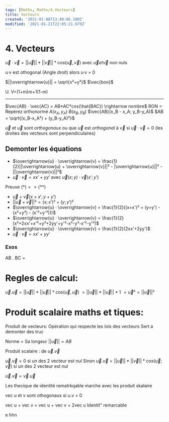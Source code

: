 ```yaml
---
tags: [Maths, Maths/4.Vecteurs]
title: Vecteurs
created: '2021-01-08T13:40:06.100Z'
modified: '2021-01-21T22:05:21.679Z'
---
```


# 4. Vecteurs

$\overrightarrow{u} · \overrightarrow{v} = ||\overrightarrow{u}|| * ||\overrightarrow{v}|| * cos(\overrightarrow{u}, \overrightarrow{v})$ avec $\overrightarrow{u} et \overrightarrow{v}$ non nuls

u·v est othogonal (Angle droit) alors u·v = 0

$||\overrightarrow{u}|| = \sqrt{x²+y²}$
$\vec{bon}$

U. V=(1+m)*m+1*(1-m)

---

$\vec{AB} · \vec{AC} = AB*AC*cos(\hat{BAC}) \rightarrow nombre$
RON = Repèrez orthonormé 
$A(x_A, y_A)$
$B(x_B, y_B)$ 
$\vec{AB}(x_B - x_A; y_B-y_A)$
$AB = \sqrt{(x_B-x_A²) + (y_B-y_A)²}$

$\vec{u}$ et $\vec{u}$ sont $orthogonaux$ ou que $\vec{u}$ est $orthogonal$ à $\vec{v}$ si $\overrightarrow{u} · \overrightarrow{v} = 0$ (les droites des vecteurs sont perpendiculaires)

## Demonter les équations

- $\overrightarrow{u} · \overrightarrow{v} = \frac{1}{2}||\overrightarrow{u} + \overrightarrow{v}||² - |\overrightarrow{u}||² - ||\overrightarrow{v}||²$
- $\overrightarrow{u} · \overrightarrow{v} = xx'+yy'$ avec $\overrightarrow{u}(x; y) · \overrightarrow{v}(x'; y')$

Preuve $(*)=> (**)$
  - $\vec{u}+\vec{v}(x+x'; y+y')$ 
  - $||\overrightarrow{u} + \overrightarrow{v}||² = (x; x')² + (y; y')²$
  -  $\overrightarrow{u} · \overrightarrow{v} = \frac{1}{2}((x+x')² + (y+y') - (x²+y²) - (x'²+y'²)))$
  -  $\overrightarrow{u} · \overrightarrow{v} = \frac{1}{2}(x²+2xx'+x'²+y²+2yy'+y'²-x²-y²-x'²-y'²)$
  -  $\overrightarrow{u} · \overrightarrow{v} = \frac{1}{2}(2xx'+2yy')$
  -  $\overrightarrow{u} · \overrightarrow{v} = xx'+yy'$


### Exos

AB . BC = 




# Regles de calcul:

$\vec{u} . \vec{u} = ||\vec u|| * ||\vec u|| * cos(\vec u , \vec u)$
$= ||\vec u||* ||\vec u || * 1$
$= \vec{u}² = ||\vec u||²$


# Produit scalaire maths et tiques:

Produit de vecteurs: Opération qui respecte les lois des vecteurs
Sert a demonter des truc

Norme = Sa longeur $||\vec{u}|| = AB$

Produit scalaire : de $\vec{u} . \vec{v}$ 

$\vec{u} . \vec{v} = 0$ si un des 2 vecteur est nul
Sinon $\vec{u} . \vec{v} = ||\vec{u}|| * ||\vec{v}|| * cos(\vec u; \vec v)$ si un des 2 vecteur est nul

$\vec{u} . \vec{v} = \vec{v} . \vec{u}$

Les thecique de identité rematrkqable marche avec les produit skalaire

vec u et v sont othogonaux si u.v = 0



vec u + vec v = vec u + vec v + 2vec u 
Identit" remarcable  







 e hhn











